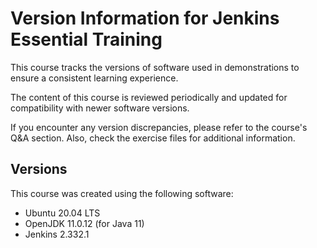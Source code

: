 # Version Information for Jenkins Essential Training

This course tracks the versions of software used in demonstrations to ensure a consistent learning experience.

The content of this course is reviewed periodically and updated for compatibility with newer software versions.

If you encounter any version discrepancies, please refer to the course's Q&A section.  Also, check the exercise files for additional information.

## Versions

This course was created using the following software:

- Ubuntu 20.04 LTS
- OpenJDK 11.0.12 (for Java 11)
- Jenkins 2.332.1
